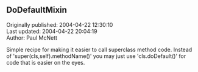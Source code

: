 ## DoDefaultMixin  
Originally published: 2004-04-22 12:30:10  
Last updated: 2004-04-22 20:04:19  
Author: Paul McNett  
  
Simple recipe for making it easier to call superclass method code. Instead of 'super(cls,self).methodName()' you may just use 'cls.doDefault()' for code that is easier on the eyes.